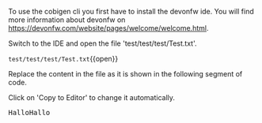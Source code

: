 To use the cobigen cli you first have to install the devonfw ide. You will find more information about devonfw on https://devonfw.com/website/pages/welcome/welcome.html.


Switch to the IDE and open the file 'test/test/test/Test.txt'.

`test/test/test/Test.txt`{{open}}


Replace the content in the file as it is shown in the following segment of code.


Click on 'Copy to Editor' to change it automatically.

<pre class="file" data-filename="test/test/test/Test.txt" data-target="insert" data-marker="!#PLACEHOLDER#!">
HalloHallo</pre>

